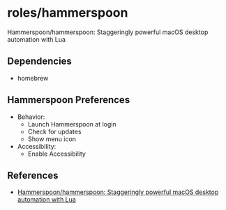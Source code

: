 # roles/hammerspoon
Hammerspoon/hammerspoon: Staggeringly powerful macOS desktop automation with Lua



## Dependencies
- homebrew



## Hammerspoon Preferences
- Behavior:
  - Launch Hammerspoon at login
  - Check for updates
  - Show menu icon
- Accessibility:
  - Enable Accessibility



## References
- [Hammerspoon/hammerspoon: Staggeringly powerful macOS desktop automation with Lua](https://github.com/Hammerspoon/hammerspoon)

